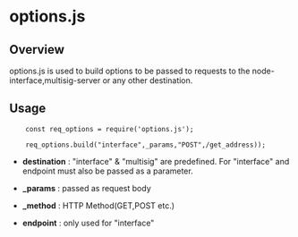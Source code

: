 # options.js

## Overview

options.js is used to build options to be passed to requests to the node-interface,multisig-server or any other destination.

## Usage

        const req_options = require('options.js');

        req_options.build("interface",_params,"POST",/get_address));

* **destination** : "interface" & "multisig" are predefined. For "interface" and endpoint must also be passed as a parameter.

* **_params** : passed as request body

* **_method** : HTTP Method(GET,POST etc.)

* **endpoint** : only used for "interface"
